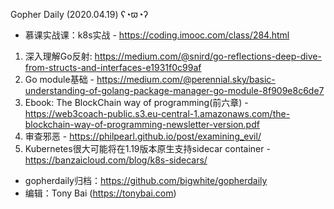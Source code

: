 Gopher Daily (2020.04.19) ʕ◔ϖ◔ʔ

* 慕课实战课：k8s实战 - https://coding.imooc.com/class/284.html

1. 深入理解Go反射: https://medium.com/@snird/go-reflections-deep-dive-from-structs-and-interfaces-e1931f0c99af
2. Go module基础 - https://medium.com/@perennial.sky/basic-understanding-of-golang-package-manager-go-module-8f909e8c6de7
3. Ebook: The BlockChain way of programming(前六章) - https://web3coach-public.s3.eu-central-1.amazonaws.com/the-blockchain-way-of-programming-newsletter-version.pdf
4. 审查邪恶 - https://philpearl.github.io/post/examining_evil/
5. Kubernetes很大可能将在1.19版本原生支持sidecar container - https://banzaicloud.com/blog/k8s-sidecars/

* gopherdaily归档：https://github.com/bigwhite/gopherdaily
* 编辑：Tony Bai (https://tonybai.com)
